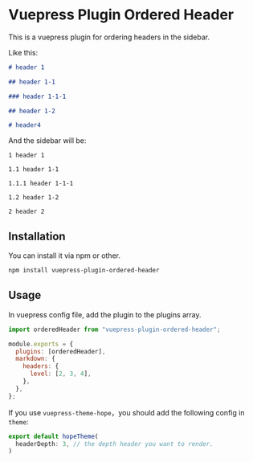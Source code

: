 # Vuepress Plugin Ordered Header

This is a vuepress plugin for ordering headers in the sidebar.

Like this:

```markdown
# header 1

## header 1-1

### header 1-1-1

## header 1-2

# header4
```

And the sidebar will be:

```
1 header 1

1.1 header 1-1

1.1.1 header 1-1-1

1.2 header 1-2

2 header 2
```

## Installation

You can install it via npm or other.

```bash
npm install vuepress-plugin-ordered-header
```

## Usage

In vuepress config file, add the plugin to the plugins array.

```javascript
import orderedHeader from "vuepress-plugin-ordered-header";

module.exports = {
  plugins: [orderedHeader],
  markdown: {
    headers: {
      level: [2, 3, 4],
    },
  },
};
```

If you use `vuepress-theme-hope`，you should add the following config in `theme`:

```js
export default hopeTheme(
  headerDepth: 3, // the depth header you want to render.
)
```
